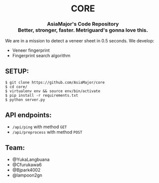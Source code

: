 <h1 align='center'>
    <strong>CORE</strong>
</h1>

<h3 align='center'>
    <strong>AsiaMajor's Code Repository</strong><br>
    Better, stronger, faster. Metriguard's gonna love this.
</h3>

We are in a mission to detect a veneer sheet in 0.5 seconds. We develop:
- Veneer fingerprint
- Fingerprint search algorithm

## SETUP:
```console
$ git clone https://github.com/AsiaMajor/core
$ cd core/
$ virtualenv env && source env/bin/activate
$ pip install -r requirements.txt
$ python server.py
```

## API endpoints:
* `/api/ping` with method `GET`
* `/api/preprocess` with method `POST`

## Team:
- @YukaLangbuana
- @Cfurukawa6
- @Bjpark4002
- @lampoon2gn
